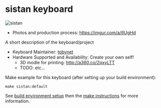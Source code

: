 # sistan keyboard

![sistan](https://i.imgur.com/IOOaqGG.jpg)

* Photos and production process: <https://imgur.com/a/6UgHd>

A short description of the keyboard/project

* Keyboard Maintainer: [tobynet](https://github.com/tobynet)  
* Hardware Supported and Availability: Create your own self!
  * 3D modle for printing: http://a360.co/2qxyLTT
  * TODO: etc...

Make example for this keyboard (after setting up your build environment):

    make sistan:default

See [build environment setup](https://docs.qmk.fm/build_environment_setup.html) then the [make instructions](https://docs.qmk.fm/make_instructions.html) for more information.
